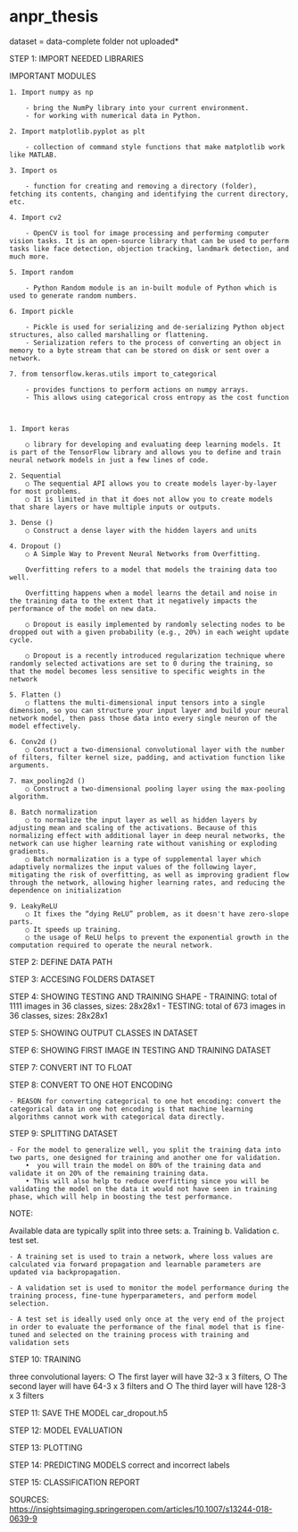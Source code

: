 # anpr_thesis

dataset = data-complete folder not uploaded*


STEP 1: IMPORT NEEDED LIBRARIES

IMPORTANT MODULES




	1. Import numpy as np
	 
		- bring the NumPy library into your current environment.
		- for working with numerical data in Python.
		
	2. Import matplotlib.pyplot as plt
	
		- collection of command style functions that make matplotlib work like MATLAB.
		
	3. Import os
	
		- function for creating and removing a directory (folder), fetching its contents, changing and identifying the current directory, etc.
		
	4. Import cv2 
	
		- OpenCV is tool for image processing and performing computer vision tasks. It is an open-source library that can be used to perform tasks like face detection, objection tracking, landmark detection, and much more.
		
	5. Import random
	
		- Python Random module is an in-built module of Python which is used to generate random numbers.
		 
	6. Import pickle
	
		- Pickle is used for serializing and de-serializing Python object structures, also called marshalling or flattening. 
		- Serialization refers to the process of converting an object in memory to a byte stream that can be stored on disk or sent over a network.
		
	7. from tensorflow.keras.utils import to_categorical
	
		- provides functions to perform actions on numpy arrays.
		- This allows using categorical cross entropy as the cost function
		


	1. Import keras
	
		○ library for developing and evaluating deep learning models. It is part of the TensorFlow library and allows you to define and train neural network models in just a few lines of code.
		
	2. Sequential 
		○ The sequential API allows you to create models layer-by-layer for most problems. 
		○ It is limited in that it does not allow you to create models that share layers or have multiple inputs or outputs.
		
	3. Dense ()
		○ Construct a dense layer with the hidden layers and units
	
	4. Dropout ()
		○ A Simple Way to Prevent Neural Networks from Overfitting.
		
		Overfitting refers to a model that models the training data too well.
		
		Overfitting happens when a model learns the detail and noise in the training data to the extent that it negatively impacts the performance of the model on new data. 
		
		○ Dropout is easily implemented by randomly selecting nodes to be dropped out with a given probability (e.g., 20%) in each weight update cycle.
		
		○ Dropout is a recently introduced regularization technique where randomly selected activations are set to 0 during the training, so that the model becomes less sensitive to specific weights in the network
		
	5. Flatten ()
		○ flattens the multi-dimensional input tensors into a single dimension, so you can structure your input layer and build your neural network model, then pass those data into every single neuron of the model effectively. 
	
	6. Conv2d ()
		○ Construct a two-dimensional convolutional layer with the number of filters, filter kernel size, padding, and activation function like arguments.
		
	7. max_pooling2d ()
		○ Construct a two-dimensional pooling layer using the max-pooling algorithm.
	
	8. Batch normalization
		○ to normalize the input layer as well as hidden layers by adjusting mean and scaling of the activations. Because of this normalizing effect with additional layer in deep neural networks, the network can use higher learning rate without vanishing or exploding gradients.
		○ Batch normalization is a type of supplemental layer which adaptively normalizes the input values of the following layer, mitigating the risk of overfitting, as well as improving gradient flow through the network, allowing higher learning rates, and reducing the dependence on initialization
		
	9. LeakyReLU
		○ It fixes the “dying ReLU” problem, as it doesn't have zero-slope parts. 
		○ It speeds up training. 
		○ the usage of ReLU helps to prevent the exponential growth in the computation required to operate the neural network.


STEP 2: DEFINE DATA PATH

STEP 3: ACCESING FOLDERS DATASET 

STEP 4: SHOWING TESTING AND TRAINING SHAPE
	- TRAINING: total of 1111 images in 36 classes, sizes: 28x28x1
	- TESTING: total of 673 images in 36 classes, sizes: 28x28x1

STEP 5: SHOWING OUTPUT CLASSES IN DATASET 

STEP 6: SHOWING FIRST IMAGE IN TESTING AND TRAINING DATASET


STEP 7: CONVERT INT TO FLOAT


STEP 8: CONVERT TO ONE HOT ENCODING

	- REASON for converting categorical to one hot encoding: convert the categorical data in one hot encoding is that machine learning algorithms cannot work with categorical data directly.


STEP 9: SPLITTING DATASET

	- For the model to generalize well, you split the training data into two parts, one designed for training and another one for validation.
		•  you will train the model on 80% of the training data and validate it on 20% of the remaining training data.
		• This will also help to reduce overfitting since you will be validating the model on the data it would not have seen in training phase, which will help in boosting the test performance.


NOTE:
	
Available data are typically split into three sets: 
		a. Training
		b. Validation
		c. test set. 
		
	- A training set is used to train a network, where loss values are calculated via forward propagation and learnable parameters are updated via backpropagation. 
	
	- A validation set is used to monitor the model performance during the training process, fine-tune hyperparameters, and perform model selection. 
	
	- A test set is ideally used only once at the very end of the project in order to evaluate the performance of the final model that is fine-tuned and selected on the training process with training and validation sets


STEP 10: TRAINING 

three convolutional layers:
	○ The first layer will have 32-3 x 3 filters,
	○ The second layer will have 64-3 x 3 filters and
	○ The third layer will have 128-3 x 3 filters


STEP 11: SAVE THE MODEL 
car_dropout.h5


STEP 12: MODEL EVALUATION 

STEP 13: PLOTTING


STEP 14: PREDICTING MODELS
correct and incorrect labels


STEP 15: CLASSIFICATION REPORT


SOURCES:
https://insightsimaging.springeropen.com/articles/10.1007/s13244-018-0639-9

